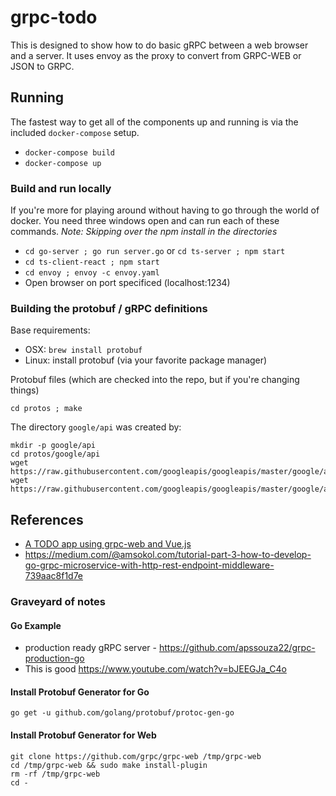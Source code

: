 # grpc-todo

This is designed to show how to do basic gRPC between a web browser and
a server. It uses envoy as the proxy to convert from GRPC-WEB or JSON to GRPC.

## Running

The fastest way to get all of the components up and running is via the included `docker-compose` setup.  

- `docker-compose build`
- `docker-compose up`

### Build and run locally

If you're more for playing around without having to go through the world of docker.  You need three windows open and can run each of these commands.  *Note: Skipping over the npm install in the directories*

- `cd go-server ; go run server.go`  or `cd ts-server ; npm start`
- `cd ts-client-react ; npm start`
- `cd envoy ; envoy -c envoy.yaml`
- Open browser on port specificed (localhost:1234)

### Building the protobuf / gRPC definitions

Base requirements:
* OSX: `brew install protobuf`
* Linux: install protobuf (via your favorite package manager)

Protobuf files (which are checked into the repo, but if you're changing things)

`cd protos ; make`

The directory `google/api` was created by:

    mkdir -p google/api
    cd protos/google/api
    wget https://raw.githubusercontent.com/googleapis/googleapis/master/google/api/annotations.proto
    wget https://raw.githubusercontent.com/googleapis/googleapis/master/google/api/http.proto

## References

- [A TODO app using grpc-web and Vue.js](https://medium.com/@aravindhanjay/a-todo-app-using-grpc-web-and-vue-js-4e0c18461a3e)
- https://medium.com/@amsokol.com/tutorial-part-3-how-to-develop-go-grpc-microservice-with-http-rest-endpoint-middleware-739aac8f1d7e

### Graveyard of notes


#### Go Example 
  - production ready gRPC server - https://github.com/apssouza22/grpc-production-go
  - This is good https://www.youtube.com/watch?v=bJEEGJa_C4o

#### Install Protobuf Generator for Go

```console
go get -u github.com/golang/protobuf/protoc-gen-go
```

#### Install Protobuf Generator for Web

```console
git clone https://github.com/grpc/grpc-web /tmp/grpc-web
cd /tmp/grpc-web && sudo make install-plugin
rm -rf /tmp/grpc-web
cd -
```
